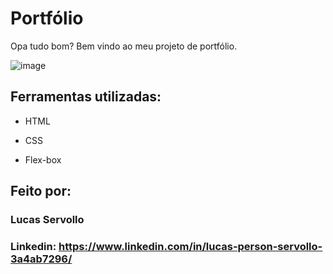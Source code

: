 # Portfólio 
Opa tudo bom? Bem vindo ao meu projeto de portfólio.

![image](https://github.com/LucasPersonS/PORTF-LIO/assets/153030885/64d2df33-244c-432f-b1c7-0e00b4ad0f57)

## Ferramentas utilizadas:

* HTML

* CSS

* Flex-box

## Feito por:
### Lucas Servollo

### Linkedin: https://www.linkedin.com/in/lucas-person-servollo-3a4ab7296/
